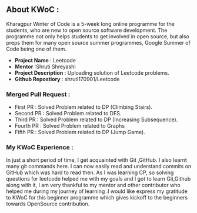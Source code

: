 ## About KWoC :
Kharagpur Winter of Code is a 5-week long online programme for the students, who are new to open source software development. The programme not only helps students to get involved in open source, but also preps them for many open source summer programmes, Google Summer of Code being one of them.
                         
- **Project Name** : Leetcode             
- **Mentor** :Shruti Shreyashi              
- **Project Description** : Uploading solution of Leetcode problems.                 
- **Github Repostiory** :
shruti170901/Leetcode           

### Merged Pull Request :
- First PR : Solved Problem related to DP (Climbing Stairs).
- Second PR : Solved Problem related to DFS.
- Third PR : Solved Problem related to DP (Increasing Subsequence).
- Fourth PR : Solved Problem related to Graphs
- Fifth PR : Solved Problem related to DP (Jump Game).

### My KWoC Experience :
In just a short period of time, I get acquainted with Git ,GitHub. I also learnt many git commands here. I can now easily read and understand commits on GitHub which was hard to read then. As I was learning CP, so solving questions for leetcode helped me with my goals and I got to learn Git,Github along with it, I am very thankful to my mentor and other contributor who helped me during my journey of learning .I would like express my gratitude to KWoC for this beginner programme which gives kickoff to the beginners towards OpenSource contribution.

